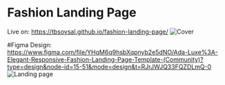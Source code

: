 # Fashion Landing Page
Live on: https://tbsoysal.github.io/fashion-landing-page/
![Cover](https://github.com/tbsoysal/fashion-landing-page/assets/164586408/86b23c6d-c115-4ae3-9061-882dce0d7690)


#Figma Design: https://www.figma.com/file/YHqM6q9hsbXqpnyb2e5dNO/Ada-Luxe%3A-Elegant-Responsive-Fashion-Landing-Page-Template-(Community)?type=design&node-id=15-51&mode=design&t=RJrJWJQ33FQZDLmQ-0
![Landing page](https://github.com/tbsoysal/fashion-landing-page/assets/164586408/34101075-8152-45a9-8539-2bb8a5f42e5f)
